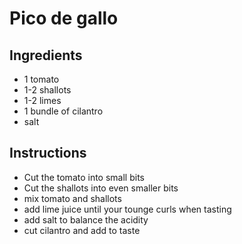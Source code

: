 # Pico de gallo

## Ingredients

- 1 tomato
- 1-2 shallots
- 1-2 limes
- 1 bundle of cilantro
- salt


## Instructions

- Cut the tomato into small bits
- Cut the shallots into even smaller bits
- mix tomato and shallots
- add lime juice until your tounge curls when tasting
- add salt to balance the acidity
- cut cilantro and add to taste
